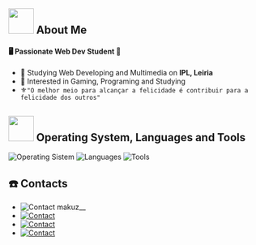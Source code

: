## <img src="https://raw.githubusercontent.com/nixin72/nixin72/master/wave.gif" width="50px" height="50px"> About Me

#### 🖥️ Passionate Web Dev Student 📸
- :school: Studying Web Developing and Multimedia on **IPL, Leiria**
- :cookie: Interested in Gaming, Programing and Studying
- ⚜️` "O melhor meio para alcançar a felicidade é contribuir para a felicidade dos outros" `

<!-- Languages and Tools, To add, search the respective icon on 
https://github.com/tandpfun/skill-icons?tab=readme-ov-file#icons-list -->

## <img src="https://media2.giphy.com/media/QssGEmpkyEOhBCb7e1/giphy.gif?cid=ecf05e47a0n3gi1bfqntqmob8g9aid1oyj2wr3ds3mg700bl&rid=giphy.gif" width="50px" height="50px"> Operating System, Languages and Tools

<img src="https://skillicons.dev/icons?i=windows " alt="Operating Sistem">

<img src="https://skillicons.dev/icons?i=html,css,js,php,jquery,mysql" alt="Languages">

<img src="https://skillicons.dev/icons?i=vscode,github,bootstrap,wordpress,ps,ai,pr,figma" alt="Tools">


<!-- Contacts, same as before, search the icon add the respective information and make sure everything is running well -->

## <!-- <img src=" " width="50px" height="50px">-->:telephone: Contacts

- <img src="https://skillicons.dev/icons?i=discord" alt="Contact"> makuz__
- [<img src="https://skillicons.dev/icons?i=gmail" alt="Contact">](joaosilva.1701@hotmail.com)
- [<img src="https://skillicons.dev/icons?i=instagram" alt="Contact">](https://www.instagram.com/joao_pedroo.s/)
- [<img src="https://skillicons.dev/icons?i=linkedin" alt="Contact">](https://www.linkedin.com/in/jp2005/)


</div>

